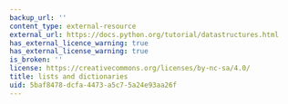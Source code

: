 ```yaml
---
backup_url: ''
content_type: external-resource
external_url: https://docs.python.org/tutorial/datastructures.html
has_external_licence_warning: true
has_external_license_warning: true
is_broken: ''
license: https://creativecommons.org/licenses/by-nc-sa/4.0/
title: lists and dictionaries
uid: 5baf8478-dcfa-4473-a5c7-5a24e93aa26f
---
```

